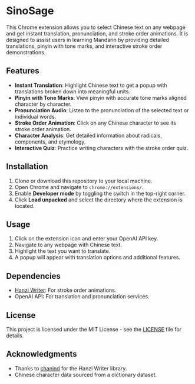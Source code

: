 # SinoSage

This Chrome extension allows you to select Chinese text on any webpage and get instant translation, pronunciation, and stroke order animations. It is designed to assist users in learning Mandarin by providing detailed translations, pinyin with tone marks, and interactive stroke order demonstrations.

## Features

- **Instant Translation**: Highlight Chinese text to get a popup with translations broken down into meaningful units.
- **Pinyin with Tone Marks**: View pinyin with accurate tone marks aligned character by character.
- **Pronunciation Audio**: Listen to the pronunciation of the selected text or individual words.
- **Stroke Order Animation**: Click on any Chinese character to see its stroke order animation.
- **Character Analysis**: Get detailed information about radicals, components, and etymology.
- **Interactive Quiz**: Practice writing characters with the stroke order quiz.

## Installation

1. Clone or download this repository to your local machine.
2. Open Chrome and navigate to `chrome://extensions/`.
3. Enable **Developer mode** by toggling the switch in the top-right corner.
4. Click **Load unpacked** and select the directory where the extension is located.

## Usage

1. Click on the extension icon and enter your OpenAI API key.
2. Navigate to any webpage with Chinese text.
3. Highlight the text you want to translate.
4. A popup will appear with translation options and additional features.

## Dependencies

- [Hanzi Writer](https://github.com/chanind/hanzi-writer): For stroke order animations.
- OpenAI API: For translation and pronunciation services.

## License

This project is licensed under the MIT License - see the [LICENSE](LICENSE) file for details.

## Acknowledgments

- Thanks to [chanind](https://github.com/chanind) for the Hanzi Writer library.
- Chinese character data sourced from a dictionary dataset.
